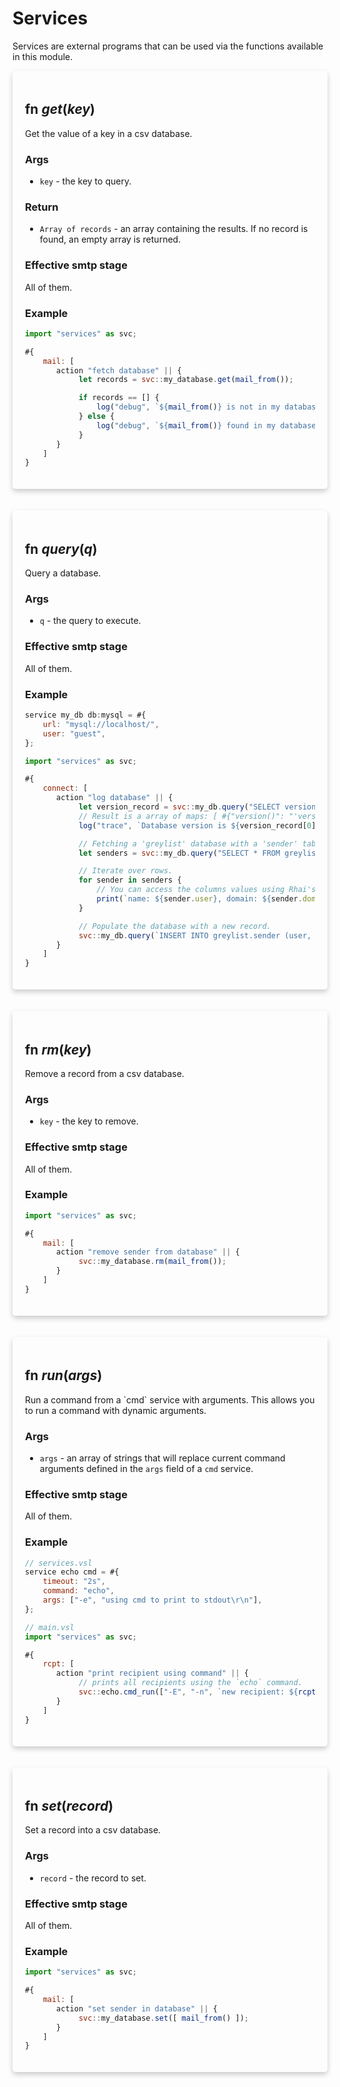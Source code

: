 # Services
Services are external programs that can be used via the functions available in this module.

<div style='box-shadow: 0 4px 8px 0 rgba(0,0,0,0.2); padding: 20px; border-radius: 5px;'>
<h2> fn <em style='color: var(--inline-code-color);'>get</em>(<em style='color: var(--inline-code-color)'>key</em>) </h2>
 Get the value of a key in a csv database.

 ### Args

 * `key` - the key to query.

 ### Return

 * `Array of records` - an array containing the results. If no record is found,
                        an empty array is returned.

 ### Effective smtp stage

 All of them.

 ### Example
 ```js
 import "services" as svc;

 #{
     mail: [
        action "fetch database" || {
             let records = svc::my_database.get(mail_from());

             if records == [] {
                 log("debug", `${mail_from()} is not in my database`);
             } else {
                 log("debug", `${mail_from()} found in my database: ${records}`);
             }
        }
     ]
 }
 ```

 

</div>
<br/>
<br/>

<div style='box-shadow: 0 4px 8px 0 rgba(0,0,0,0.2); padding: 20px; border-radius: 5px;'>
<h2> fn <em style='color: var(--inline-code-color);'>query</em>(<em style='color: var(--inline-code-color)'>q</em>) </h2>
 Query a database.

 ### Args

 * `q` - the query to execute.

 ### Effective smtp stage

 All of them.

 ### Example

 ```js
 service my_db db:mysql = #{
     url: "mysql://localhost/",
     user: "guest",
 };
 ```

 ```js
 import "services" as svc;

 #{
     connect: [
        action "log database" || {
             let version_record = svc::my_db.query("SELECT version();");
             // Result is a array of maps: [ #{"version()": "'version-of-mysql'"} ]
             log("trace", `Database version is ${version_record[0]["version()"]}`);

             // Fetching a 'greylist' database with a 'sender' table containing the (user, domain, address) fields.
             let senders = svc::my_db.query("SELECT * FROM greylist.sender");

             // Iterate over rows.
             for sender in senders {
                 // You can access the columns values using Rhai's Map syntax:
                 print(`name: ${sender.user}, domain: ${sender.domain}, address: ${sender.address}`);
             }

             // Populate the database with a new record.
             svc::my_db.query(`INSERT INTO greylist.sender (user, domain, address) values ("john.doe", "example.com", "john.doe@example.com");`);
        }
     ]
 }
 ```

 

</div>
<br/>
<br/>

<div style='box-shadow: 0 4px 8px 0 rgba(0,0,0,0.2); padding: 20px; border-radius: 5px;'>
<h2> fn <em style='color: var(--inline-code-color);'>rm</em>(<em style='color: var(--inline-code-color)'>key</em>) </h2>
 Remove a record from a csv database.

 ### Args

 * `key` - the key to remove.

 ### Effective smtp stage

 All of them.

 ### Example
 ```js
 import "services" as svc;

 #{
     mail: [
        action "remove sender from database" || {
             svc::my_database.rm(mail_from());
        }
     ]
 }
 ```

 

</div>
<br/>
<br/>

<div style='box-shadow: 0 4px 8px 0 rgba(0,0,0,0.2); padding: 20px; border-radius: 5px;'>
<h2> fn <em style='color: var(--inline-code-color);'>run</em>(<em style='color: var(--inline-code-color)'>args</em>) </h2>
 Run a command from a `cmd` service with arguments.
 This allows you to run a command with dynamic arguments.

 ### Args

 * `args` - an array of strings that will replace current command
            arguments defined in the `args` field of a `cmd` service.

 ### Effective smtp stage

 All of them.

 ### Example

 ```js
 // services.vsl
 service echo cmd = #{
     timeout: "2s",
     command: "echo",
     args: ["-e", "using cmd to print to stdout\r\n"],
 };
 ```

 ```js
 // main.vsl
 import "services" as svc;

 #{
     rcpt: [
        action "print recipient using command" || {
             // prints all recipients using the `echo` command.
             svc::echo.cmd_run(["-E", "-n", `new recipient: ${rcpt()}`]);
        }
     ]
 }
 ```

 

</div>
<br/>
<br/>

<div style='box-shadow: 0 4px 8px 0 rgba(0,0,0,0.2); padding: 20px; border-radius: 5px;'>
<h2> fn <em style='color: var(--inline-code-color);'>set</em>(<em style='color: var(--inline-code-color)'>record</em>) </h2>
 Set a record into a csv database.

 ### Args

 * `record` - the record to set.

 ### Effective smtp stage

 All of them.

 ### Example
 ```js
 import "services" as svc;

 #{
     mail: [
        action "set sender in database" || {
             svc::my_database.set([ mail_from() ]);
        }
     ]
 }
 ```

 

</div>
<br/>
<br/>